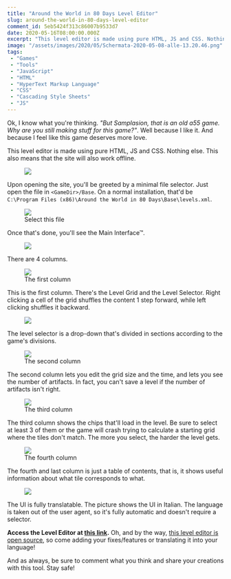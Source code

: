 ```yaml
---
title: "Around the World in 80 Days Level Editor"
slug: around-the-world-in-80-days-level-editor
comment_id: 5eb5424f313c86007b9533d7
date: 2020-05-16T08:00:00.000Z
excerpt: "This level editor is made using pure HTML, JS and CSS. Nothing else. This also means that the site will also work offline."
image: "/assets/images/2020/05/Schermata-2020-05-08-alle-13.20.46.png"
tags: 
 - "Games"
 - "Tools"
 - "JavaScript"
 - "HTML"
 - "HyperText Markup Language"
 - "CSS"
 - "Cascading Style Sheets"
 - "JS"
---
```


<p>Ok, I know what you're thinking. <em>"But Samplasion, that is an old a55 game. Why are you still making stuff for this game?"</em>. Well because I like it. And because I feel like this game deserves more love.</p><p>This level editor is made using pure HTML, JS and CSS. Nothing else. This also means that the site will also work offline.</p><figure class="kg-card kg-image-card kg-width-wide"><img src="{{ site.baseurl }}/assets/images/2020/05/Schermata-2020-05-08-alle-13.20.12.png" class="kg-image"></figure><p>Upon opening the site, you'll be greeted by a minimal file selector. Just open the file in <code>&lt;GameDir&gt;/Base</code>. On a normal installation, that'd be <code>C:\Program Files (x86)\Around the World in 80 Days\Base\levels.xml</code>. </p><figure class="kg-card kg-image-card kg-card-hascaption"><img src="{{ site.baseurl }}/assets/images/2020/05/Schermata-2020-05-08-alle-13.20.32.png" class="kg-image"><figcaption>Select this file</figcaption></figure><p>Once that's done, you'll see the Main Interface™.</p><figure class="kg-card kg-image-card kg-width-wide"><img src="{{ site.baseurl }}/assets/images/2020/05/Schermata-2020-05-08-alle-13.20.46-1.png" class="kg-image"></figure><p>There are 4 columns.</p><figure class="kg-card kg-image-card kg-card-hascaption"><img src="{{ site.baseurl }}/assets/images/2020/05/Schermata-2020-05-08-alle-13.20.57.png" class="kg-image"><figcaption>The first column</figcaption></figure><p>This is the first column. There's the Level Grid and the Level Selector. Right clicking a cell of the grid shuffles the content 1 step forward, while left clicking shuffles it backward.</p><figure class="kg-card kg-image-card"><img src="{{ site.baseurl }}/assets/images/2020/05/Schermata-2020-05-08-alle-13.21.04.png" class="kg-image"></figure><p>The level selector is a drop-down that's divided in sections according to the game's divisions.</p><figure class="kg-card kg-image-card kg-card-hascaption"><img src="{{ site.baseurl }}/assets/images/2020/05/Schermata-2020-05-08-alle-13.21.15.png" class="kg-image"><figcaption>The second column</figcaption></figure><p>The second column lets you edit the grid size and the time, and lets you see the number of artifacts. In fact, you can't save a level if the number of artifacts isn't right.</p><figure class="kg-card kg-image-card kg-card-hascaption"><img src="{{ site.baseurl }}/assets/images/2020/05/Schermata-2020-05-08-alle-13.21.19.png" class="kg-image"><figcaption>The third column</figcaption></figure><p>The third column shows the chips that'll load in the level. Be sure to select at least 3 of them or the game will crash trying to calculate a starting grid where the tiles don't match. The more you select, the harder the level gets.</p><figure class="kg-card kg-image-card kg-card-hascaption"><img src="{{ site.baseurl }}/assets/images/2020/05/Schermata-2020-05-08-alle-13.21.24.png" class="kg-image"><figcaption>The fourth column</figcaption></figure><p>The fourth and last column is just a table of contents, that is, it shows useful information about what tile corresponds to what.</p><figure class="kg-card kg-image-card kg-width-wide"><img src="{{ site.baseurl }}/assets/images/2020/05/Schermata-2020-05-08-alle-13.24.33.png" class="kg-image"></figure><p>The UI is fully translatable. The picture shows the UI in Italian. The language is taken out of the user agent, so it's fully automatic and doesn't require a selector.</p><p><strong>Access the Level Editor at <a href="https://aw80dle.samplasion.js.org/">this link</a>.</strong> Oh, and by the way, <a href="https://github.com/Samplasion/aw80dle">this level editor is open source</a>, so come adding your fixes/features or translating it into your language! </p><p>And as always, be sure to comment what you think and share your creations with this tool. Stay safe!</p>